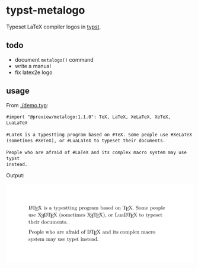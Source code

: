 # typst-metalogo

Typeset LaTeX compiler logos in [typst](https://github.com/typst/typst).

## todo

- document `metalogo()` command
- write a manual
- fix latex2e logo

## usage

From [./demo.typ](./demo.typ):

```typ
#import "@preview/metalogo:1.1.0": TeX, LaTeX, XeLaTeX, XeTeX, LuaLaTeX

#LaTeX is a typestting program based on #TeX. Some people use #XeLaTeX
(sometimes #XeTeX), or #LuaLaTeX to typeset their documents.

People who are afraid of #LaTeX and its complex macro system may use typst
instead.
```

Output:

![](./demo.svg)

